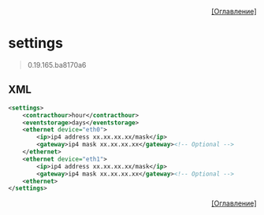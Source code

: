 <p align='right'><a href='index.html'>[Оглавление]</a></p>

# settings
> 0.19.165.ba8170a6
## XML
````xml
<settings>
	<contracthour>hour</contracthour>
	<eventstorage>days</eventstorage>
	<ethernet device="eth0">
		<ip>ip4 address xx.xx.xx.xx/mask</ip>
		<gateway>ip4 mask xx.xx.xx.xx</gateway><!-- Optional -->
	</ethernet>
	<ethernet device="eth1">
		<ip>ip4 address xx.xx.xx.xx/mask</ip>
		<gateway>ip4 mask xx.xx.xx.xx</gateway><!-- Optional -->
	<ethernet>
</settings>
````

<p align='right'><a href='index.html'>[Оглавление]</a></p>

